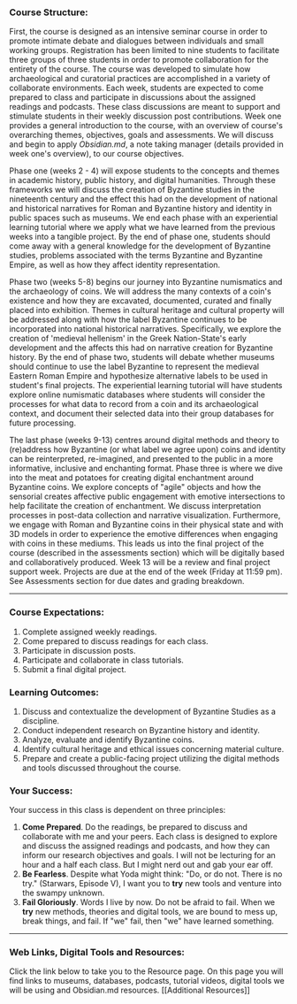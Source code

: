 ### Course Structure: 

First, the course is designed as an intensive seminar course in order to promote intimate debate and dialogues between individuals and small working groups. Registration has been limited to nine students to facilitate three groups of three students in order to promote collaboration for the entirety of the course. The course was developed to simulate how archaeological and curatorial practices are accomplished in a variety of collaborate environments. Each week, students are expected to come prepared to class and participate in discussions about the assigned readings and podcasts. These class discussions are meant to support and stimulate students in their weekly discussion post contributions.  Week one provides a general introduction to the course, with an overview of course's overarching themes, objectives, goals and assessments. We will discuss and begin to apply *Obsidian.md*, a note taking manager (details provided in week one's overview), to our course objectives.

Phase one (weeks 2 - 4) will expose students to the concepts and themes in academic history, public history, and digital humanities. Through these frameworks we will discuss the creation of Byzantine studies in the nineteenth century and the effect this had on the development of national and historical narratives for Roman and Byzantine history and identity in public spaces such as museums. We end each phase with an experiential learning tutorial where we apply what we have learned from the previous weeks into a tangible project. By the end of phase one, students should come away with a general knowledge for the development of Byzantine studies, problems associated with the terms Byzantine and Byzantine Empire, as well as how they affect identity representation. 

Phase two (weeks 5-8) begins our journey into Byzantine numismatics and the archaeology of coins. We will address the many contexts of a coin's existence and how they are excavated, documented, curated and finally placed into exhibition. Themes in cultural heritage and cultural property will be addressed along with how the label Byzantine continues to be incorporated into national historical narratives. Specifically, we explore the creation of 'medieval hellenism' in the Greek Nation-State's early development and the affects this had on narrative creation for Byzantine history. By the end of phase two, students will debate whether museums should continue to use the label Byzantine to represent the medieval Eastern Roman Empire and hypothesize alternative labels to be used in student's final projects. The experiential learning tutorial will have students explore online numismatic databases where students will consider the processes for what data to record from a coin and its archaeological context, and document their selected data into their group databases for future processing.

The last phase (weeks 9-13) centres around digital methods and theory to (re)address how Byzantine (or what label we agree upon) coins and identity can be reinterpreted, re-imagined, and presented to the public in a more informative, inclusive and enchanting format. Phase three is where we dive into the meat and potatoes for creating digital enchantment around Byzantine coins. We explore concepts of "agile" objects and how the sensorial creates affective public engagement with emotive intersections to help facilitate the creation of enchantment. We discuss interpretation processes in post-data collection and narrative visualization. Furthermore, we engage with Roman and Byzantine coins in their physical state and with 3D models in order to experience the emotive differences when engaging with coins in these mediums. This leads us into the final project of the course (described in the assessments section) which will be digitally based and collaboratively produced. Week 13 will be a review and final project support week. Projects are due at the end of the week (Friday at 11:59 pm). See Assessments section for due dates and grading breakdown.

---

### Course Expectations:

1) Complete assigned weekly readings.
2) Come prepared to discuss readings for each class.
3) Participate in discussion posts.
4) Participate and collaborate in class tutorials.
5) Submit a final digital project.

### Learning Outcomes:

1) Discuss and contextualize the development of Byzantine Studies as a discipline. 
2) Conduct independent research on Byzantine history and identity.
3) Analyze, evaluate and identify Byzantine coins.
4) Identify cultural heritage and ethical issues concerning material culture.
5) Prepare and create a public-facing project utilizing the digital methods and tools discussed throughout the course. 

### Your Success:

Your success in this class is dependent on three principles:
1) **Come Prepared**. Do the readings, be prepared to discuss and collaborate with me and your peers. Each class is designed to explore and discuss the assigned readings and podcasts, and how they can inform our research objectives and goals. I will not be lecturing for an hour and a half each class. But I might nerd out and gab your ear off. 
2) **Be Fearless**. Despite what Yoda might think: "Do, or do not. There is no try." (Starwars, Episode V), I want you to **try** new tools and venture into the swampy unknown. 
3) **Fail Gloriously**. Words I live by now. Do not be afraid to fail. When we **try** new methods, theories and digital tools, we are bound to mess up, break things, and fail. If "we" fail, then "we" have learned something.  

---

### Web Links, Digital Tools and Resources:

Click the link below to take you to the Resource page. On this page you will find links to museums, databases, podcasts, tutorial videos, digital tools we will be using and Obsidian.md resources. 
[[Additional Resources]]
